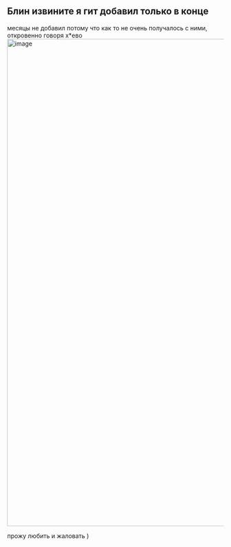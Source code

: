 ## Блин извините я гит добавил только в конце 

месяцы не добавил потому что как то не очень получалось с ними, откровенно говоря х*eво 
<img width="1130" alt="image" src="https://github.com/IslamAsankojoev/daily-schedule/assets/105052376/fdcbe96b-8143-4747-aefb-96240d9dff53">

прожу любить и жаловать )
